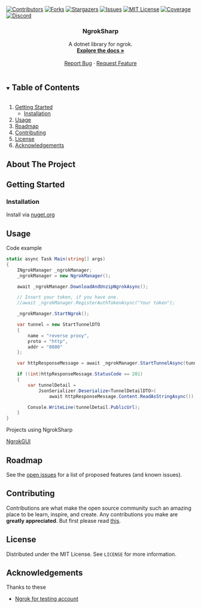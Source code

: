 [![Contributors][contributors-shield]][contributors-url]
[![Forks][forks-shield]][forks-url]
[![Stargazers][stars-shield]][stars-url]
[![Issues][issues-shield]][issues-url]
[![MIT License][license-shield]][license-url]
[![Coverage][coverage-shield]][coverage-url]
[![Discord][discord-shield]][discord-url]



<!-- PROJECT LOGO 
<br />
<p align="center">
  <a href="https://github.com/entvex/NgrokSharp">
    <img src="images/logo.png" alt="Logo" width="80" height="80">
  </a>
-->
<h3 align="center">NgrokSharp</h3>

  <p align="center">
    A dotnet library for ngrok.
    <br />
    <a href="https://github.com/entvex/NgrokSharp"><strong>Explore the docs »</strong></a>
    <br />
    <br />
    <a href="https://github.com/entvex/NgrokSharp/issues">Report Bug</a>
    ·
    <a href="https://github.com/entvex/NgrokSharp/issues">Request Feature</a>
  </p>
</p>

<!-- TABLE OF CONTENTS -->
<details open="open">
  <summary><h2 style="display: inline-block">Table of Contents</h2></summary>
  <ol>
<!-- 
    <li>
      <a href="#about-the-project">About The Project</a>
      <ul>
        <li><a href="#built-with">Built With</a></li>
      </ul>
    </li>
-->
    <li>
      <a href="#getting-started">Getting Started</a>
      <ul>
        <li><a href="#installation">Installation</a></li>
      </ul>
    </li>
    <li><a href="#usage">Usage</a></li>
    <li><a href="#roadmap">Roadmap</a></li>
    <li><a href="#contributing">Contributing</a></li>
    <li><a href="#license">License</a></li>
    <li><a href="#acknowledgements">Acknowledgements</a></li>
  </ol>
</details>

<!-- ABOUT THE PROJECT -->
## About The Project
<!--
### Built With

* [Json.NET](https://www.newtonsoft.com)
-->
<!-- GETTING STARTED -->
## Getting Started

### Installation

Install via [nuget.org](https://www.nuget.org/packages/NgrokSharp/)

<!-- USAGE EXAMPLES -->
## Usage

Code example
```csharp
static async Task Main(string[] args)
{
    INgrokManager _ngrokManager;
    _ngrokManager = new NgrokManager();

    await _ngrokManager.DownloadAndUnzipNgrokAsync();

    // Insert your token, if you have one.
    //await _ngrokManager.RegisterAuthTokenAsync("Your token");

    _ngrokManager.StartNgrok();

    var tunnel = new StartTunnelDTO
    {
        name = "reverse proxy",
        proto = "http",
        addr = "8080"
    };

    var httpResponseMessage = await _ngrokManager.StartTunnelAsync(tunnel);

    if ((int)httpResponseMessage.StatusCode == 201)
    {
        var tunnelDetail =
            JsonSerializer.Deserialize<TunnelDetailDTO>(
                await httpResponseMessage.Content.ReadAsStringAsync());

        Console.WriteLine(tunnelDetail.PublicUrl);
    }
}
```

Projects using NgrokSharp

[NgrokGUI](https://github.com/entvex/NgrokGUI)

<!-- ROADMAP -->
## Roadmap

See the [open issues](https://github.com/entvex/NgrokSharp/issues) for a list of proposed features (and known issues).

<!-- CONTRIBUTING -->
## Contributing

Contributions are what make the open source community such an amazing place to be learn, inspire, and create. Any contributions you make are **greatly appreciated**. But first please read [this](https://github.com/entvex/NgrokSharp/blob/master/CONTRIBUTING.md).

<!-- LICENSE -->
## License

Distributed under the MIT License. See `LICENSE` for more information.

<!-- ACKNOWLEDGEMENTS -->
## Acknowledgements
Thanks to these
* [Ngrok for testing account](https://ngrok.com/)

<!-- MARKDOWN LINKS & IMAGES -->
<!-- https://www.markdownguide.org/basic-syntax/#reference-style-links -->
[contributors-shield]: https://img.shields.io/github/contributors/entvex/NgrokSharp.svg?style=for-the-badge
[contributors-url]: https://github.com/entvex/NgrokSharp/graphs/contributors
[forks-shield]: https://img.shields.io/github/forks/entvex/NgrokSharp.svg?style=for-the-badge
[forks-url]: https://github.com/entvex/NgrokSharp/network/members
[stars-shield]: https://img.shields.io/github/stars/entvex/NgrokSharp.svg?style=for-the-badge
[stars-url]: https://github.com/entvex/NgrokSharp/stargazers
[issues-shield]: https://img.shields.io/github/issues/entvex/NgrokSharp.svg?style=for-the-badge
[issues-url]: https://github.com/entvex/NgrokSharp/issues
[license-shield]: https://img.shields.io/github/license/entvex/NgrokSharp.svg?style=for-the-badge
[license-url]: https://github.com/entvex/repo/blob/master/LICENSE.txt
[coverage-shield]: https://img.shields.io/codecov/c/github/entvex/NgrokSharp/master?style=for-the-badge
[coverage-url]: https://app.codecov.io/gh/entvex/NgrokSharp
[discord-shield]: https://img.shields.io/discord/865308817172725770?style=for-the-badge
[discord-url]: https://discord.gg/T3sarz6k5a
